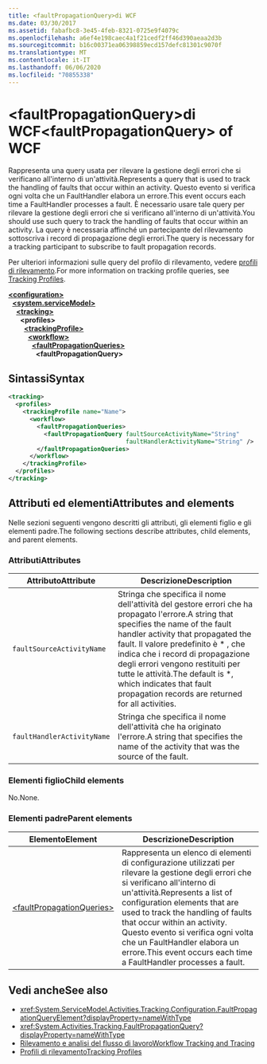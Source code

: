 ```yaml
---
title: <faultPropagationQuery>di WCF
ms.date: 03/30/2017
ms.assetid: fabafbc8-3e45-4feb-8321-0725e9f4079c
ms.openlocfilehash: a6ef4e198caec4a1f21cedf2ff46d390aeaa2d3b
ms.sourcegitcommit: b16c00371ea06398859ecd157defc81301c9070f
ms.translationtype: MT
ms.contentlocale: it-IT
ms.lasthandoff: 06/06/2020
ms.locfileid: "70855338"
---
```

# <a name="faultpropagationquery-of-wcf"></a><span data-ttu-id="8cd50-102">\<faultPropagationQuery>di WCF</span><span class="sxs-lookup"><span data-stu-id="8cd50-102">\<faultPropagationQuery> of WCF</span></span>

<span data-ttu-id="8cd50-103">Rappresenta una query usata per rilevare la gestione degli errori che si verificano all'interno di un'attività.</span><span class="sxs-lookup"><span data-stu-id="8cd50-103">Represents a query that is used to track the handling of faults that occur within an activity.</span></span>  <span data-ttu-id="8cd50-104">Questo evento si verifica ogni volta che un FaultHandler elabora un errore.</span><span class="sxs-lookup"><span data-stu-id="8cd50-104">This event occurs each time a FaultHandler processes a fault.</span></span> <span data-ttu-id="8cd50-105">È necessario usare tale query per rilevare la gestione degli errori che si verificano all'interno di un'attività.</span><span class="sxs-lookup"><span data-stu-id="8cd50-105">You should use such query to track the handling of faults that occur within an activity.</span></span> <span data-ttu-id="8cd50-106">La query è necessaria affinché un partecipante del rilevamento sottoscriva i record di propagazione degli errori.</span><span class="sxs-lookup"><span data-stu-id="8cd50-106">The query is necessary for a  tracking participant to subscribe to fault propagation records.</span></span>

<span data-ttu-id="8cd50-107">Per ulteriori informazioni sulle query del profilo di rilevamento, vedere [profili di rilevamento](../../../windows-workflow-foundation/tracking-profiles.md).</span><span class="sxs-lookup"><span data-stu-id="8cd50-107">For more information on tracking profile queries, see [Tracking Profiles](../../../windows-workflow-foundation/tracking-profiles.md).</span></span>

[**\<configuration>**](../configuration-element.md)\
&nbsp;&nbsp;[**\<system.serviceModel>**](system-servicemodel.md)\
&nbsp;&nbsp;&nbsp;&nbsp;[**\<tracking>**](tracking-of-wcf.md)\
&nbsp;&nbsp;&nbsp;&nbsp;&nbsp;&nbsp;**\<profiles>**\
&nbsp;&nbsp;&nbsp;&nbsp;&nbsp;&nbsp;&nbsp;&nbsp;[**\<trackingProfile>**](trackingprofile-of-wcf.md)\
&nbsp;&nbsp;&nbsp;&nbsp;&nbsp;&nbsp;&nbsp;&nbsp;&nbsp;&nbsp;[**\<workflow>**](workflow-of-wcf.md)\
&nbsp;&nbsp;&nbsp;&nbsp;&nbsp;&nbsp;&nbsp;&nbsp;&nbsp;&nbsp;&nbsp;&nbsp;[**\<faultPropagationQueries>**](faultpropagationqueries-of-wcf.md)\
&nbsp;&nbsp;&nbsp;&nbsp;&nbsp;&nbsp;&nbsp;&nbsp;&nbsp;&nbsp;&nbsp;&nbsp;&nbsp;&nbsp;**\<faultPropagationQuery>**  

## <a name="syntax"></a><span data-ttu-id="8cd50-108">Sintassi</span><span class="sxs-lookup"><span data-stu-id="8cd50-108">Syntax</span></span>

```xml
<tracking>
  <profiles>
    <trackingProfile name="Name">
      <workflow>
        <faultPropagationQueries>
          <faultPropagationQuery faultSourceActivityName="String"
                                 faultHandlerActivityName="String" />
        </faultPropagationQueries>
      </workflow>
    </trackingProfile>
  </profiles>
</tracking>
```

## <a name="attributes-and-elements"></a><span data-ttu-id="8cd50-109">Attributi ed elementi</span><span class="sxs-lookup"><span data-stu-id="8cd50-109">Attributes and elements</span></span>

<span data-ttu-id="8cd50-110">Nelle sezioni seguenti vengono descritti gli attributi, gli elementi figlio e gli elementi padre.</span><span class="sxs-lookup"><span data-stu-id="8cd50-110">The following sections describe attributes, child elements, and parent elements.</span></span>

### <a name="attributes"></a><span data-ttu-id="8cd50-111">Attributi</span><span class="sxs-lookup"><span data-stu-id="8cd50-111">Attributes</span></span>

|<span data-ttu-id="8cd50-112">Attributo</span><span class="sxs-lookup"><span data-stu-id="8cd50-112">Attribute</span></span>|<span data-ttu-id="8cd50-113">Descrizione</span><span class="sxs-lookup"><span data-stu-id="8cd50-113">Description</span></span>|
|---------------|-----------------|
|`faultSourceActivityName`|<span data-ttu-id="8cd50-114">Stringa che specifica il nome dell'attività del gestore errori che ha propagato l'errore.</span><span class="sxs-lookup"><span data-stu-id="8cd50-114">A string that specifies the name of the fault handler activity that propagated the fault.</span></span> <span data-ttu-id="8cd50-115">Il valore predefinito è \* , che indica che i record di propagazione degli errori vengono restituiti per tutte le attività.</span><span class="sxs-lookup"><span data-stu-id="8cd50-115">The default is \*, which indicates that fault propagation records are returned for all activities.</span></span>|
|`faultHandlerActivityName`|<span data-ttu-id="8cd50-116">Stringa che specifica il nome dell'attività che ha originato l'errore.</span><span class="sxs-lookup"><span data-stu-id="8cd50-116">A string that specifies the name of the activity that was the source of the fault.</span></span>|

### <a name="child-elements"></a><span data-ttu-id="8cd50-117">Elementi figlio</span><span class="sxs-lookup"><span data-stu-id="8cd50-117">Child elements</span></span>

<span data-ttu-id="8cd50-118">No.</span><span class="sxs-lookup"><span data-stu-id="8cd50-118">None.</span></span>

### <a name="parent-elements"></a><span data-ttu-id="8cd50-119">Elementi padre</span><span class="sxs-lookup"><span data-stu-id="8cd50-119">Parent elements</span></span>

|<span data-ttu-id="8cd50-120">Elemento</span><span class="sxs-lookup"><span data-stu-id="8cd50-120">Element</span></span>|<span data-ttu-id="8cd50-121">Descrizione</span><span class="sxs-lookup"><span data-stu-id="8cd50-121">Description</span></span>|
|-------------|-----------------|
|[\<faultPropagationQueries>](faultpropagationqueries-of-wcf.md)|<span data-ttu-id="8cd50-122">Rappresenta un elenco di elementi di configurazione utilizzati per rilevare la gestione degli errori che si verificano all'interno di un'attività.</span><span class="sxs-lookup"><span data-stu-id="8cd50-122">Represents a list of configuration elements that are used to track the handling of faults that occur within an activity.</span></span>  <span data-ttu-id="8cd50-123">Questo evento si verifica ogni volta che un FaultHandler elabora un errore.</span><span class="sxs-lookup"><span data-stu-id="8cd50-123">This event occurs each time a FaultHandler processes a fault.</span></span>|

## <a name="see-also"></a><span data-ttu-id="8cd50-124">Vedi anche</span><span class="sxs-lookup"><span data-stu-id="8cd50-124">See also</span></span>

- <xref:System.ServiceModel.Activities.Tracking.Configuration.FaultPropagationQueryElement?displayProperty=nameWithType>
- <xref:System.Activities.Tracking.FaultPropagationQuery?displayProperty=nameWithType>
- [<span data-ttu-id="8cd50-125">Rilevamento e analisi del flusso di lavoro</span><span class="sxs-lookup"><span data-stu-id="8cd50-125">Workflow Tracking and Tracing</span></span>](../../../windows-workflow-foundation/workflow-tracking-and-tracing.md)
- [<span data-ttu-id="8cd50-126">Profili di rilevamento</span><span class="sxs-lookup"><span data-stu-id="8cd50-126">Tracking Profiles</span></span>](../../../windows-workflow-foundation/tracking-profiles.md)
